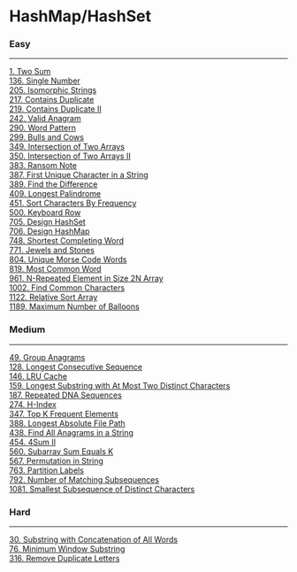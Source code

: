 # HashMap/HashSet

### Easy
---
[1. Two Sum](../solutions/0001-Two%20Sum.md)</br>
[136. Single Number](../solutions/0136-Single%20Number.md)</br>
[205. Isomorphic Strings](../solutions/0205-Isomorphic%20Strings.md)</br>
[217. Contains Duplicate](../solutions/0217-Contains%20Duplicate.md)</br>
[219. Contains Duplicate II](../solutions/0219-Contains%20Duplicate%20II.md)</br>
[242. Valid Anagram](../solutions/0242-Valid%20Anagram.md)</br>
[290. Word Pattern](../solutions/0290-Word%20Pattern.md)</br>
[299. Bulls and Cows](../solutions/0299-Bulls%20and%20Cows.md)</br>
[349. Intersection of Two Arrays](../solutions/0349-Intersection%20of%20Two%20Arrays.md)</br>
[350. Intersection of Two Arrays II](../solutions/0350-Intersection%20of%20Two%20Arrays%20II.md)</br>
[383. Ransom Note](../solutions/0383-Ransom%20Note.md)</br>
[387. First Unique Character in a String](../solutions/0387-First%20Unique%20Character%20in%20a%20String.md)</br>
[389. Find the Difference](../solutions/0389-Find%20the%20Difference.md)</br>
[409. Longest Palindrome](../solutions/0409-Longest%20Palindrome.md)</br>
[451. Sort Characters By Frequency](../solutions/0451-Sort%20Characters%20By%20Frequency.md)</br>
[500. Keyboard Row](../solutions/0500-Keyboard%20Row.md)</br>
[705. Design HashSet](../solutions/0705-Design%20HashSet.md)</br>
[706. Design HashMap](../solutions/0706-Design%20HashMap.md)</br>
[748. Shortest Completing Word](../solutions/0748-Shortest%20Completing%20Word.md)</br>
[771. Jewels and Stones](../solutions/0771-Jewels%20and%20Stones.md)</br>
[804. Unique Morse Code Words](../solutions/0804-Unique%20Morse%20Code%20Words.md)</br>
[819. Most Common Word](../solutions/0819-Most%20Common%20Word.md)</br>
[961. N-Repeated Element in Size 2N Array](../solutions/0961-N-Repeated%20Element%20in%20Size%202N%20Array.md)</br>
[1002. Find Common Characters](../solutions/1002-Find%20Common%20Characters.md)</br>
[1122. Relative Sort Array](../solutions/1122-Relative%20Sort%20Array.md)</br>
[1189. Maximum Number of Balloons](../solutions/1189-Maximum%20Number%20of%20Balloons.md)</br>

### Medium
---
[49. Group Anagrams](../solutions/0049-Group%20Anagrams.md)</br>
[128. Longest Consecutive Sequence](../solutions/0128-Longest%20Consecutive%20Sequence.md)</br>
[146. LRU Cache](../solutions/0146-LRU%20Cache.md)</br>
[159. Longest Substring with At Most Two Distinct Characters](../solutions/0159-Longest%20Substring%20with%20At%20Most%20Two%20Distinct%20Characters.md)</br>
[187. Repeated DNA Sequences](../solutions/0187-Repeated%20DNA%20Sequences.md)</br>
[274. H-Index](../solutions/0274-H-Index.md)</br>
[347. Top K Frequent Elements](../solutions/0347-Top%20K%20Frequent%20Elements.md)</br>
[388. Longest Absolute File Path](../solutions/0388-Longest%20Absolute%20File%20Path.md)</br>
[438. Find All Anagrams in a String](../solutions/0438-Find%20All%20Anagrams%20in%20a%20String.md)</br>
[454. 4Sum II](../solutions/0454-4Sum%20II.md)</br>
[560. Subarray Sum Equals K](../solutions/0560-Subarray%20Sum%20Equals%20K.md)</br>
[567. Permutation in String](../solutions/0567-Permutation%20in%20String.md)</br>
[763. Partition Labels](../solutions/0763-Partition%20Labels.md)</br>
[792. Number of Matching Subsequences](../solutions/0792-Number%20of%20Matching%20Subsequences.md)</br>
[1081. Smallest Subsequence of Distinct Characters](../solutions/1081-Smallest%20Subsequence%20of%20Distinct%20Characters.md)</br>

### Hard
---
[30. Substring with Concatenation of All Words](../solutions/0030-Substring%20with%20Concatenation%20of%20All%20Words.md)</br>
[76. Minimum Window Substring](../solutions/0076-Minimum%20Window%20Substring.md)</br>
[316. Remove Duplicate Letters](../solutions/0316-Remove%20Duplicate%20Letters.md)</br>